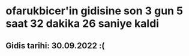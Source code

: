 # ofarukbicer'in gidisine son 3 gun 5 saat 32 dakika 26 saniye kaldi

## Gidis tarihi: 30.09.2022 :(